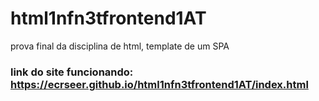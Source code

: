 # html1nfn3tfrontend1AT
prova final da disciplina de html, template de um SPA 
### link do site funcionando: https://ecrseer.github.io/html1nfn3tfrontend1AT/index.html
